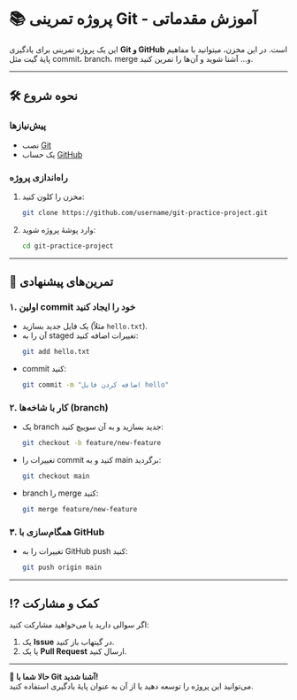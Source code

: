 # 📚 پروژه تمرینی Git - آموزش مقدماتی  

این یک پروژه تمرینی برای یادگیری **Git و GitHub** است. در این مخزن، میتوانید با مفاهیم پایهٔ گیت مثل commit، branch، merge و... آشنا شوید و آن‌ها را تمرین کنید.  

---

## 🛠️ نحوه شروع  

### پیش‌نیازها  
- نصب [Git](https://git-scm.com/)  
- یک حساب [GitHub](https://github.com/)  

### راه‌اندازی پروژه  
1. مخزن را کلون کنید:  
   ```bash
   git clone https://github.com/username/git-practice-project.git
   ```
2. وارد پوشهٔ پروژه شوید:  
   ```bash
   cd git-practice-project
   ```

---

## 🧪 تمرین‌های پیشنهادی  

### ۱. اولین commit خود را ایجاد کنید  
- یک فایل جدید بسازید (مثلاً `hello.txt`).  
- آن را به staged تغییرات اضافه کنید:  
  ```bash
  git add hello.txt
  ```
- commit کنید:  
  ```bash
  git commit -m "اضافه کردن فایل hello"
  ```

### ۲. کار با شاخه‌ها (branch)  
- یک branch جدید بسازید و به آن سوییچ کنید:  
  ```bash
  git checkout -b feature/new-feature
  ```
- تغییرات را commit کنید و به main برگردید:  
  ```bash
  git checkout main
  ```
- branch را merge کنید:  
  ```bash
  git merge feature/new-feature
  ```

### ۳. همگام‌سازی با GitHub  
- تغییرات را به GitHub push کنید:  
  ```bash
  git push origin main
  ```

---

## ⁉️ کمک و مشارکت  
اگر سوالی دارید یا می‌خواهید مشارکت کنید:  
1. یک **Issue** در گیتهاب باز کنید.  
2. یا یک **Pull Request** ارسال کنید.  


--- 

**🎉 حالا شما با Git آشنا شدید!**  
می‌توانید این پروژه را توسعه دهید یا از آن به عنوان پایهٔ یادگیری استفاده کنید.
